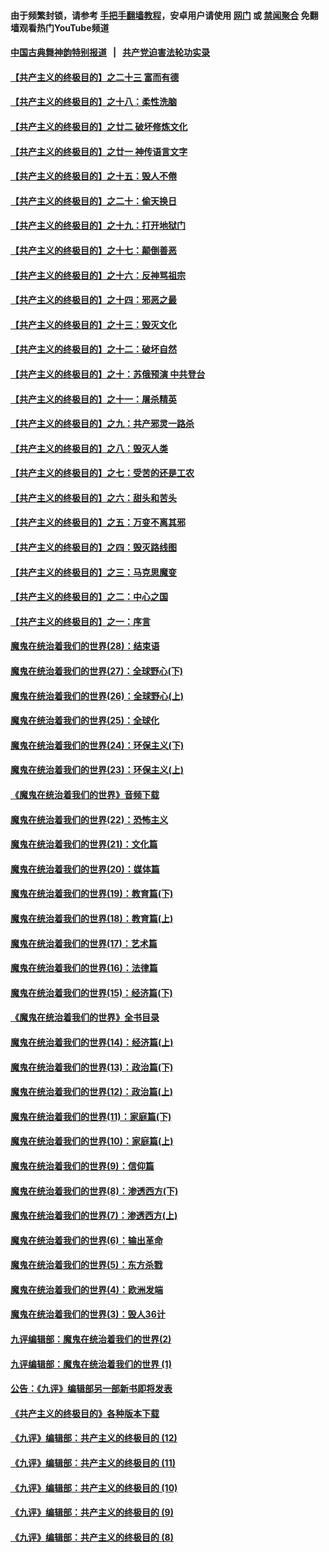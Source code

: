 #### 由于频繁封锁，请参考 [手把手翻墙教程](https://github.com/gfw-breaker/guides/wiki/)，安卓用户请使用 [网门](https://github.com/gfw-breaker/bn-android/blob/master/ogate.md?t=06010937) 或 [禁闻聚合](https://github.com/gfw-breaker/bn-android) 免翻墙观看热门YouTube频道 

#### [中国古典舞神韵特别报道](https://github.com/gfw-breaker/mh-news/blob/master/shenyun.md?t=06010937) &nbsp;&nbsp;|&nbsp;&nbsp; [共产党迫害法轮功实录](https://github.com/gfw-breaker/mh-news/blob/master/README.md?t=06010937)  

#### [【共产主义的终极目的】之二十三 富而有德](../pages/nsc422/n11283598.md?t=06010937) 

#### [【共产主义的终极目的】之十八：柔性洗脑](../pages/nsc422/n11199994.md?t=06010937) 

#### [【共产主义的终极目的】之廿二 破坏修炼文化](../pages/nsc422/n11245728.md?t=06010937) 

#### [【共产主义的终极目的】之廿一 神传语言文字](../pages/nsc422/n11263265.md?t=06010937) 

#### [【共产主义的终极目的】之十五：毁人不倦](../pages/nsc422/n11166792.md?t=06010937) 

#### [【共产主义的终极目的】之二十：偷天换日](../pages/nsc422/n11238846.md?t=06010937) 

#### [【共产主义的终极目的】之十九：打开地狱门](../pages/nsc422/n11206376.md?t=06010937) 

#### [【共产主义的终极目的】之十七：颠倒善恶](../pages/nsc422/n11179782.md?t=06010937) 

#### [【共产主义的终极目的】之十六：反神骂祖宗](../pages/nsc422/n11166798.md?t=06010937) 

#### [【共产主义的终极目的】之十四：邪恶之最](../pages/nsc422/n11150249.md?t=06010937) 

#### [【共产主义的终极目的】之十三：毁灭文化](../pages/nsc422/n11135227.md?t=06010937) 

#### [【共产主义的终极目的】之十二：破坏自然](../pages/nsc422/n11135214.md?t=06010937) 

#### [【共产主义的终极目的】之十：苏俄预演 中共登台](../pages/nsc422/n11118424.md?t=06010937) 

#### [【共产主义的终极目的】之十一：屠杀精英](../pages/nsc422/n11118442.md?t=06010937) 

#### [【共产主义的终极目的】之九：共产邪灵一路杀](../pages/nsc422/n11114139.md?t=06010937) 

#### [【共产主义的终极目的】之八：毁灭人类](../pages/nsc422/n11108503.md?t=06010937) 

#### [【共产主义的终极目的】之七：受苦的还是工农](../pages/nsc422/n11101809.md?t=06010937) 

#### [【共产主义的终极目的】之六：甜头和苦头](../pages/nsc422/n11096971.md?t=06010937) 

#### [【共产主义的终极目的】之五：万变不离其邪](../pages/nsc422/n11091285.md?t=06010937) 

#### [【共产主义的终极目的】之四：毁灭路线图](../pages/nsc422/n11086284.md?t=06010937) 

#### [【共产主义的终极目的】之三：马克思魔变](../pages/nsc422/n11061941.md?t=06010937) 

#### [【共产主义的终极目的】之二：中心之国](../pages/nsc422/n11047728.md?t=06010937) 

#### [【共产主义的终极目的】之一：序言](../pages/nsc422/n11086077.md?t=06010937) 

#### [魔鬼在统治着我们的世界(28)：结束语](../pages/nsc422/n10936246.md?t=06010937) 

#### [魔鬼在统治着我们的世界(27)：全球野心(下)](../pages/nsc422/n10928319.md?t=06010937) 

#### [魔鬼在统治着我们的世界(26)：全球野心(上)](../pages/nsc422/n10900318.md?t=06010937) 

#### [魔鬼在统治着我们的世界(25)：全球化](../pages/nsc422/n10788205.md?t=06010937) 

#### [魔鬼在统治着我们的世界(24)：环保主义(下)](../pages/nsc422/n10695307.md?t=06010937) 

#### [魔鬼在统治着我们的世界(23)：环保主义(上)](../pages/nsc422/n10688613.md?t=06010937) 

#### [《魔鬼在统治着我们的世界》音频下载](../pages/nsc422/n10635553.md?t=06010937) 

#### [魔鬼在统治着我们的世界(22)：恐怖主义](../pages/nsc422/n10614727.md?t=06010937) 

#### [魔鬼在统治着我们的世界(21)：文化篇](../pages/nsc422/n10597706.md?t=06010937) 

#### [魔鬼在统治着我们的世界(20)：媒体篇](../pages/nsc422/n10586579.md?t=06010937) 

#### [魔鬼在统治着我们的世界(19)：教育篇(下)](../pages/nsc422/n10564808.md?t=06010937) 

#### [魔鬼在统治着我们的世界(18)：教育篇(上)](../pages/nsc422/n10526970.md?t=06010937) 

#### [魔鬼在统治着我们的世界(17)：艺术篇](../pages/nsc422/n10499093.md?t=06010937) 

#### [魔鬼在统治着我们的世界(16)：法律篇](../pages/nsc422/n10485969.md?t=06010937) 

#### [魔鬼在统治着我们的世界(15)：经济篇(下)](../pages/nsc422/n10469975.md?t=06010937) 

#### [《魔鬼在统治着我们的世界》全书目录](../pages/nsc422/n10464261.md?t=06010937) 

#### [魔鬼在统治着我们的世界(14)：经济篇(上)](../pages/nsc422/n10457370.md?t=06010937) 

#### [魔鬼在统治着我们的世界(13)：政治篇(下)](../pages/nsc422/n10448270.md?t=06010937) 

#### [魔鬼在统治着我们的世界(12)：政治篇(上)](../pages/nsc422/n10444576.md?t=06010937) 

#### [魔鬼在统治着我们的世界(11)：家庭篇(下)](../pages/nsc422/n10440961.md?t=06010937) 

#### [魔鬼在统治着我们的世界(10)：家庭篇(上)](../pages/nsc422/n10435448.md?t=06010937) 

#### [魔鬼在统治着我们的世界(9)：信仰篇](../pages/nsc422/n10432159.md?t=06010937) 

#### [魔鬼在统治着我们的世界(8)：渗透西方(下)](../pages/nsc422/n10429603.md?t=06010937) 

#### [魔鬼在统治着我们的世界(7)：渗透西方(上)](../pages/nsc422/n10426013.md?t=06010937) 

#### [魔鬼在统治着我们的世界(6)：输出革命](../pages/nsc422/n10421536.md?t=06010937) 

#### [魔鬼在统治着我们的世界(5)：东方杀戮](../pages/nsc422/n10417707.md?t=06010937) 

#### [魔鬼在统治着我们的世界(4)：欧洲发端](../pages/nsc422/n10414890.md?t=06010937) 

#### [魔鬼在统治着我们的世界(3)：毁人36计](../pages/nsc422/n10411583.md?t=06010937) 

#### [九评编辑部：魔鬼在统治着我们的世界(2)](../pages/nsc422/n10410036.md?t=06010937) 

#### [九评编辑部：魔鬼在统治着我们的世界 (1)](../pages/nsc422/n10406825.md?t=06010937) 

#### [公告：《九评》编辑部另一部新书即将发表](../pages/nsc422/n10405104.md?t=06010937) 

#### [《共产主义的终极目的》各种版本下载](../pages/nsc422/n10022138.md?t=06010937) 

#### [《九评》编辑部：共产主义的终极目的 (12)](../pages/nsc422/n9933272.md?t=06010937) 

#### [《九评》编辑部：共产主义的终极目的 (11)](../pages/nsc422/n9924973.md?t=06010937) 

#### [《九评》编辑部：共产主义的终极目的 (10)](../pages/nsc422/n9920883.md?t=06010937) 

#### [《九评》编辑部：共产主义的终极目的 (9)](../pages/nsc422/n9916363.md?t=06010937) 

#### [《九评》编辑部：共产主义的终极目的 (8)](../pages/nsc422/n9912488.md?t=06010937) 

